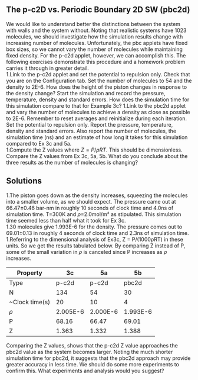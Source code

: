 

## The p-c2D vs. Periodic Boundary 2D SW (pbc2d)

We would like to understand better the distinctions between the system with walls and the system without.  Noting that realistic systems have 1023 molecules, we should investigate how the simulation results change with increasing number of molecules.  Unfortunately, the pbc applets have fixed box sizes, so we cannot vary the number of molecules while maintaining fixed density.  For the p-c2d applet, however, we can accomplish this.  The following exercises demonstrate this procedure and a homework problem carries it through in greater detail.  
1.Link to the p-c2d applet and set the potential to repulsion only.  Check that you are on the Configuration tab.  Set the number of molecules to 54 and the density to 2E-6.  How does the height of the piston changes in response to the density change?  Start the simulation and record the pressure, temperature, density and standard errors.  How does the simulation time for this simulation compare to that for Example 3c?
1.Link to the pbc2d applet and vary the number of molecules to achieve a density as close as possible to 2E-6.  Remember to reset averages and reinitialize during each iteration.  Set the potential to repulsion only.  Report the pressure, temperature, density and standard errors. Also report the number of molecules, the simulation time (ns) and an estimate of how long it takes for this simulation compared to Ex 3c and 5a.  
1.Compute the Z values where $Z = P/ \rho RT$.  This should be dimensionless.  Compare the Z values from Ex 3c, 5a, 5b.  What do you conclude about the three results as the number of molecules is changing?  

## Solutions 

1.The piston goes down as the density increases, squeezing the molecules into a smaller volume, as we should expect.  The pressure came out at 66.47±0.46 bar-nm in roughly 10 seconds of clock time and 4.0ns of simulation time.  T=300K and $\rho$=2.0mol/m² as stipulated.  This simulation time seemed less than half what it took for Ex 3c.  
1.30 molecules give 1.993E-6 for the density.  The pressure comes out to 69.01±0.13 in roughly 4 seconds of clock time and 2.3ns of simulation time.  
1.Referring to the dimensional analysis of Ex3c, Z = P/(1000ρRT) in these units.  So we get the results tabulated below.  By comparing Z instead of P, some of the small variation in $\rho$ is canceled since P increases as $\rho$ increases.

| Property | 3c | 5a | 5b |
| - | - | - | - |
| Type | p-c2d | p-c2d | pbc2d |
| N | 134 | 54 | 30 |
| ~Clock time(s) | 20 | 10 | 4 |
| $\rho$ | 2.005E-6 | 2.000E-6 | 1.993E-6 |
| P | 68.16 | 66.47 | 69.01 |
| Z | 1.363 | 1.332 | 1.388 |

Comparing the Z values, shows that the p-c2d Z value approaches the pbc2d value as the system becomes larger.  Noting the much shorter simulation time for pbc2d, it suggests that the pbc2d approach may provide greater accuracy in less time.  We should do some more experiments to confirm this.  What experiments and analysis would you suggest?
